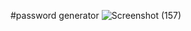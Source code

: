 #password generator
![Screenshot (157)](https://github.com/20255-cm-041/password_generator/assets/119472912/06ae41f5-e3e2-41f9-bb45-d74622730b5c)
